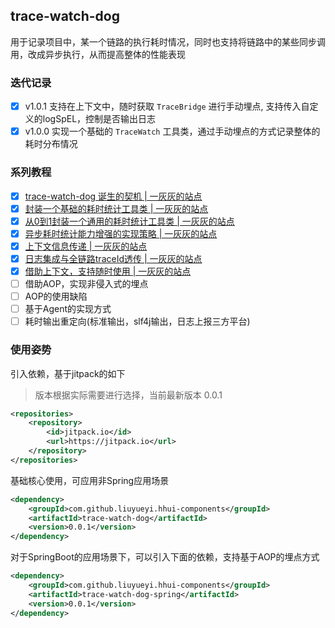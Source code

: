 trace-watch-dog
---

用于记录项目中，某一个链路的执行耗时情况，同时也支持将链路中的某些同步调用，改成异步执行，从而提高整体的性能表现

### 迭代记录

- [x] v1.0.1 支持在上下文中，随时获取 `TraceBridge` 进行手动埋点, 支持传入自定义的logSpEL，控制是否输出日志
- [x] v1.0.0 实现一个基础的 `TraceWatch` 工具类，通过手动埋点的方式记录整体的耗时分布情况

### 系列教程

- [x] [trace-watch-dog 诞生的契机 | 一灰灰的站点](https://hhui.top/tutorial/column/app/trace-watch-dog/01.%E8%AF%9E%E7%94%9F%E7%9A%84%E5%A5%91%E6%9C%BA.html) 
- [x] [封装一个基础的耗时统计工具类 | 一灰灰的站点](https://hhui.top/tutorial/column/app/trace-watch-dog/02.%E5%9F%BA%E7%A1%80%E8%80%97%E6%97%B6%E5%B7%A5%E5%85%B7%E5%B0%81%E8%A3%85.html)
- [x] [从0到1封装一个通用的耗时统计工具类 | 一灰灰的站点](https://hhui.top/tutorial/column/app/trace-watch-dog/03.%E5%B0%81%E8%A3%85%E4%B8%80%E4%B8%AA%E9%80%9A%E7%94%A8%E7%9A%84%E8%80%97%E6%97%B6%E5%88%86%E5%B8%83%E5%B7%A5%E5%85%B7%E7%B1%BB.html)
- [x] [异步耗时统计能力增强的实现策略 | 一灰灰的站点](https://hhui.top/tutorial/column/app/trace-watch-dog/04.%E5%BC%82%E6%AD%A5%E6%94%AF%E6%8C%81%E7%AD%96%E7%95%A5.html)
- [x] [上下文信息传递 | 一灰灰的站点](https://hhui.top/tutorial/column/app/trace-watch-dog/05.%E4%B8%8A%E4%B8%8B%E6%96%87%E4%BF%A1%E6%81%AF%E4%BC%A0%E9%80%92.html)
- [x] [日志集成与全链路traceId透传 | 一灰灰的站点](https://hhui.top/tutorial/column/app/trace-watch-dog/06.%E6%97%A5%E5%BF%97%E8%BE%93%E5%87%BA%E4%B8%8E%E5%85%A8%E9%93%BE%E8%B7%AFtraceId%E9%80%8F%E4%BC%A0.html)
- [x] [借助上下文，支持随时使用 | 一灰灰的站点](https://hhui.top/tutorial/column/app/trace-watch-dog/07.%E4%BE%BF%E6%8D%B7%E7%9A%84%E4%BD%BF%E7%94%A8%E5%B0%81%E8%A3%85.html)
- [ ] 借助AOP，实现非侵入式的埋点
- [ ] AOP的使用缺陷
- [ ] 基于Agent的实现方式
- [ ] 耗时输出重定向(标准输出，slf4j输出，日志上报三方平台)

### 使用姿势

引入依赖，基于jitpack的如下

> 版本根据实际需要进行选择，当前最新版本 0.0.1 

```xml
<repositories>
    <repository>
        <id>jitpack.io</id>
        <url>https://jitpack.io</url>
    </repository>
</repositories>
```

基础核心使用，可应用非Spring应用场景

```xml
<dependency>
    <groupId>com.github.liuyueyi.hhui-components</groupId>
    <artifactId>trace-watch-dog</artifactId>
    <version>0.0.1</version>
</dependency>
```

对于SpringBoot的应用场景下，可以引入下面的依赖，支持基于AOP的埋点方式

```xml
<dependency>
    <groupId>com.github.liuyueyi.hhui-components</groupId>
    <artifactId>trace-watch-dog-spring</artifactId>
    <version>0.0.1</version>
</dependency>
```

